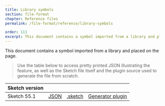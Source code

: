```yaml
---
title: Library symbols
section: file-format
chapter: Reference files
permalink: /file-format/reference/library-symbols

order: 111
excerpt: This document contains a symbol imported from a library and placed on the page.
---
```


This document contains a symbol imported from a library and placed on the page.

> Use the table below to access pretty printed JSON illustrating the feature, as well as the Sketch file itself and the plugin source used to generate the file from scratch.

| Sketch version |                                                                                                              |                                                                                                                        |                                                                                                                                                     |
| -------------- | ------------------------------------------------------------------------------------------------------------ | ---------------------------------------------------------------------------------------------------------------------- | --------------------------------------------------------------------------------------------------------------------------------------------------- |
| Sketch 55.1    | [JSON](https://github.com/BohemianCoding/SketchAPI/tree/develop/reference-files/55.1/library-symbols/output) | [.sketch](https://github.com/BohemianCoding/SketchAPI/tree/develop/reference-files/55.1/library-symbols/output.sketch) | [Generator plugin](https://github.com/BohemianCoding/SketchAPI/tree/develop/reference-files/plugin.sketchplugin/Contents/Sketch/library-symbols.js) |
